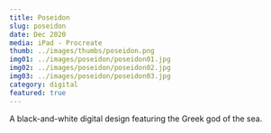 ```yaml
---
title: Poseidon
slug: poseidon
date: Dec 2020
media: iPad - Procreate
thumb: ../images/thumbs/poseidon.png
img01: ../images/poseidon/poseidon01.jpg
img02: ../images/poseidon/poseidon02.jpg
img03: ../images/poseidon/poseidon03.jpg
category: digital
featured: true
---
```


A black-and-white digital design featuring the Greek god of the sea.